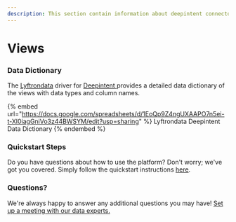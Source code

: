 ```yaml
---
description: This section contain information about deepintent connector views information
---
```


# Views

### Data Dictionary

The [Lyftrondata](https://www.lyftrondata.com/) driver for [Deepintent](https://www.lyftrondata.com/integration/Deepintent/)[ ](https://www.lyftrondata.com/integration/deepintent/)provides a detailed data dictionary of the views with data types and column names.

{% embed url="https://docs.google.com/spreadsheets/d/1EoQp9Z4ngUXAAPO7n5ei-t-Xl0iagGniVo3z44BWSYM/edit?usp=sharing" %}
Lyftrondata Deepintent Data Dictionary
{% endembed %}

### Quickstart Steps

Do you have questions about how to use the platform? Don't worry; we've got you covered. Simply follow the quickstart instructions [here](../../../../quickstart-steps.md).

### Questions? <a href="#questions" id="questions"></a>

We're always happy to answer any additional questions you may have! [Set up a meeting with our data experts.](https://www.lyftrondata.com/book-a-meeting/)


